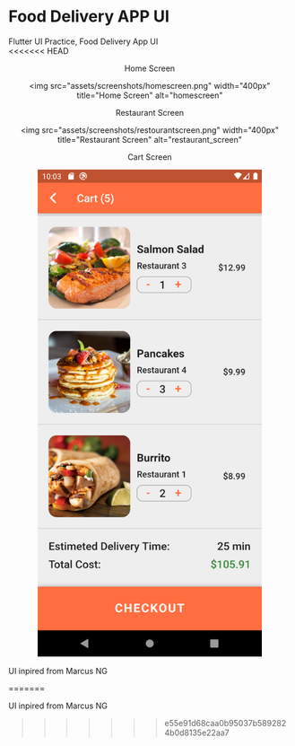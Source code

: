 # Food Delivery APP UI
Flutter UI Practice, Food Delivery App UI  
<<<<<<< HEAD



<!-- ![Home Screen](assets/screenshots/homescreen.png) -->

<div align="center">
<p align="center">Home Screen</p>

<img src="assets/screenshots/homescreen.png" width="400px" title="Home Screen" alt="homescreen"</img>

<p align="center">Restaurant Screen</p>

<img src="assets/screenshots/restourantscreen.png" width="400px" title="Restaurant Screen" alt="restaurant_screen"</img>

<p align="center">Cart Screen</p>
<img src="assets/screenshots/cartscreen.png" width="400px" title="Cart Screen" alt="cart_screen"</img>
</div>


UI inpired from Marcus NG

<!-- ![Restaurant Screen](assets/screenshots/restourantscreen.png) -->
<!-- ![Cart Screen](assets/screenshots/cartscreen.png) -->




=======

UI inpired from Marcus NG

>>>>>>> e55e91d68caa0b95037b5892824b0d8135e22aa7
